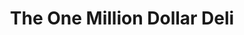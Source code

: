 ---
title: "The One Million Dollar Deli"
url: /locust-valley/the-one-million-dollar-deli/
shop: Feinkost
---